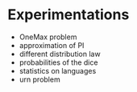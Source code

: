 # Experimentations

* OneMax problem
* approximation of PI
* different distribution law
* probabilities of the dice
* statistics on languages	
* urn problem	
